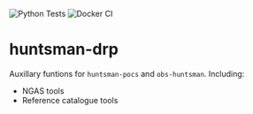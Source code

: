 ![Python Tests](https://github.com/danjampro/huntsman-drp/workflows/Python%20Tests/badge.svg?branch=develop)
![Docker CI](https://github.com/AstroHuntsman/huntsman-drp/workflows/Docker%20CI/badge.svg)

# huntsman-drp
Auxillary funtions for `huntsman-pocs` and `obs-huntsman`. Including:
- NGAS tools
- Reference catalogue tools
